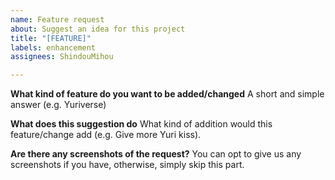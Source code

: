 ```yaml
---
name: Feature request
about: Suggest an idea for this project
title: "[FEATURE]"
labels: enhancement
assignees: ShindouMihou

---
```


**What kind of feature do you want to be added/changed**
A short and simple answer (e.g. Yuriverse)

**What does this suggestion do**
What kind of addition would this feature/change add (e.g. Give more Yuri kiss).

**Are there any screenshots of the request?**
You can opt to give us any screenshots if you have, otherwise, simply skip this part.
